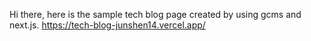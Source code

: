 Hi there, here is the sample tech blog page created by using gcms and next.js.
https://tech-blog-junshen14.vercel.app/
